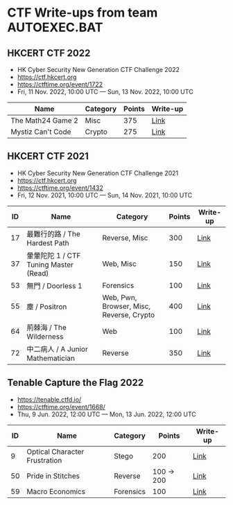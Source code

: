 # CTF Write-ups from team AUTOEXEC.BAT

## HKCERT CTF 2022

- HK Cyber Security New Generation CTF Challenge 2022
- https://ctf.hkcert.org
- https://ctftime.org/event/1722
- Fri, 11 Nov. 2022, 10:00 UTC — Sun, 13 Nov. 2022, 10:00 UTC

| Name | Category | Points | Write-up |
| --- | --- | --- | --- |
| The Math24 Game 2 | Misc | 375 | [Link](hkcertctf2022/the-math24-game-2/) |
| Mystiz Can't Code | Crypto | 275 | [Link](hkcertctf2022/mystiz-cant-code/) |

## HKCERT CTF 2021

- HK Cyber Security New Generation CTF Challenge 2021
- https://ctf.hkcert.org
- https://ctftime.org/event/1432
- Fri, 12 Nov. 2021, 10:00 UTC — Sun, 14 Nov. 2021, 10:00 UTC

| ID | Name | Category | Points | Write-up |
| --- | --- | --- | --- | --- |
| 17 | 最難行的路 / The Hardest Path | Reverse, Misc | 300 | [Link](hkcertctf2021/17-the-hardest-path/) |
| 37 | 暈暈陀陀 1 / CTF Tuning Master (Read) | Web, Misc | 150 | [Link](hkcertctf2021/37-ctf-tuning-master-read/) |
| 53 | 無門 / Doorless 1 | Forensics | 100 | [Link](hkcertctf2021/53-doorless-1/) |
| 55 | 塵 / Positron | Web, Pwn, Browser, Misc, Reverse, Crypto | 400 | [Link](hkcertctf2021/55-positron/) |
| 64 | 荊棘海 / The Wilderness | Web | 100 | [Link](hkcertctf2021/64-the-wilderness/) |
| 72 | 中二病人 / A Junior Mathematician | Reverse | 350 | [Link](hkcertctf2021/72-a-junior-mathematician/) |

## Tenable Capture the Flag 2022

- https://tenable.ctfd.io/
- https://ctftime.org/event/1668/
- Thu, 9 Jun. 2022, 12:00 UTC — Mon, 13 Jun. 2022, 12:00 UTC

| ID | Name | Category | Points | Write-up |
| --- | --- | --- | --- | --- |
| 9 | Optical Character Frustration | Stego | 200 | [Link](tenable2022/9-optical-character-frustration/) |
| 50 | Pride in Stitches | Reverse | 100 -> 200 | [Link](tenable2022/50-pride-in-stitches/) |
| 59 | Macro Economics | Forensics | 100 | [Link](tenable2022/59-macro-economics/) |
